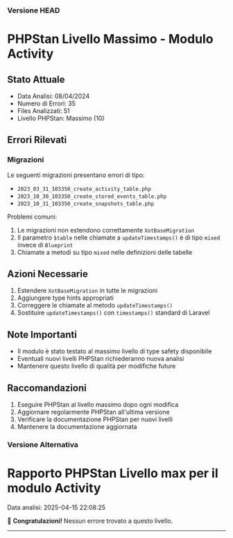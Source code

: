 
### Versione HEAD

# PHPStan Livello Massimo - Modulo Activity

## Stato Attuale
- Data Analisi: 08/04/2024
- Numero di Errori: 35
- Files Analizzati: 51
- Livello PHPStan: Massimo (10)

## Errori Rilevati

### Migrazioni
Le seguenti migrazioni presentano errori di tipo:
- `2023_03_31_103350_create_activity_table.php`
- `2023_10_30_103350_create_stored_events_table.php`
- `2023_10_31_103350_create_snapshots_table.php`

Problemi comuni:
1. Le migrazioni non estendono correttamente `XotBaseMigration`
2. Il parametro `$table` nelle chiamate a `updateTimestamps()` è di tipo `mixed` invece di `Blueprint`
3. Chiamate a metodi su tipo `mixed` nelle definizioni delle tabelle

## Azioni Necessarie
1. Estendere `XotBaseMigration` in tutte le migrazioni
2. Aggiungere type hints appropriati
3. Correggere le chiamate al metodo `updateTimestamps()`
4. Sostituire `updateTimestamps()` con `timestamps()` standard di Laravel

## Note Importanti
- Il modulo è stato testato al massimo livello di type safety disponibile
- Eventuali nuovi livelli PHPStan richiederanno nuova analisi
- Mantenere questo livello di qualità per modifiche future

## Raccomandazioni
1. Eseguire PHPStan al livello massimo dopo ogni modifica
2. Aggiornare regolarmente PHPStan all'ultima versione
3. Verificare la documentazione PHPStan per nuovi livelli
4. Mantenere la documentazione aggiornata 

### Versione Alternativa

# Rapporto PHPStan Livello max per il modulo Activity

Data analisi: 2025-04-15 22:08:25

🎉 **Congratulazioni!** Nessun errore trovato a questo livello.

---

